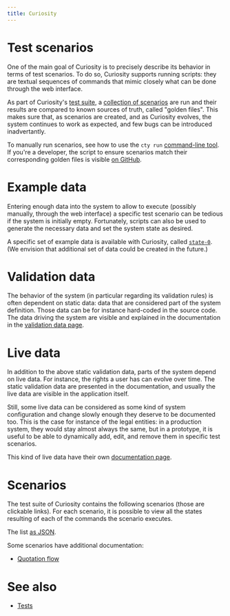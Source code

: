 ```yaml
---
title: Curiosity
---
```


# Test scenarios

One of the main goal of Curiosity is to precisely describe its behavior in
terms of test scenarios. To do so, Curiosity supports running scripts: they are
textual sequences of commands that mimic closely what can be done through the
web interface.

As part of Curiosity's [test suite](/documentation/tests), a [collection of
scenarios](#scenarios) are run and their results are compared to known sources
of truth, called "golden files". This makes sure that, as scenarios are
created, and as Curiosity evolves, the system continues to work as expected,
and few bugs can be introduced inadvertantly.

To manually run scenarios, see how to use the `cty run` [command-line
tool](/documentation/clis). If you're a developer, the script to ensure
scenarios match their corresponding golden files is visible [on
GitHub](https://github.com/hypered/curiosity/blob/main/tests/run-scenarios.hs).

# Example data

Entering enough data into the system to allow to execute (possibly manually,
through the web interface) a specific test scenario can be tedious if the
system is initially empty. Fortunately, scripts can also be used to generate
the necessary data and set the system state as desired.

A specific set of example data is available with Curiosity, called
[`state-0`](/documentation/state-0). (We envision that additional set of data
could be created in the future.)

# Validation data

The behavior of the system (in particular regarding its validation rules) is
often dependent on static data: data that are considered part of the system
definition. Those data can be for instance hard-coded in the source code. The
data driving the system are visible and explained in the documentation in the
[validation data page](/documentation/validation-data).

# Live data

In addition to the above static validation data, parts of the system depend on
live data. For instance, the rights a user has can evolve over time. The static
validation data are presented in the documentation, and usually the live data
are visible in the application itself.

Still, some live data can be considered as some kind of system configuration
and change slowly enough they deserve to be documented too. This is the case
for instance of the legal entities: in a production system, they would stay
almost always the same, but in a prototype, it is useful to be able to
dynamically add, edit, and remove them in specific test scenarios.

This kind of live data have their own [documentation
page](/documentation/live-data).

# Scenarios

The test suite of Curiosity contains the following scenarios (those are
clickable links). For each scenario, it is possible to view all the states
resulting of each of the commands the scenario executes.

<!--# include virtual="/partials/scenarios" -->

The list [as JSON](/partials/scenarios.json).

Some scenarios have additional documentation:

- [Quotation flow](/documentation/scenarios/quotation-flow)

# See also

- [Tests](/documentation/tests)
